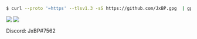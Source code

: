 
```sh
$ curl --proto '=https' --tlsv1.3 -sS https://github.com/JxBP.gpg  | gpg --import
```

<img align="left" src="https://github-readme-stats.vercel.app/api?username=JxBP&show_icons=true&theme=radical&hide_border=true">
<img align="left" src="https://github-readme-stats.vercel.app/api/top-langs?username=JxBP&show_icons=true&locale=en&theme=radical&hide_border=true">

<br clear="left">

Discord: JxBP#7562
